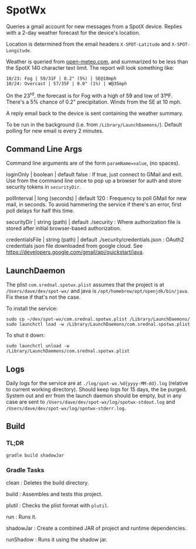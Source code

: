 # SpotWx

Queries a gmail account for new messages from a SpotX device.
Replies with a 2-day weather forecast for the device's location.

Location is determined from the email headers
`X-SPOT-Latitude` and `X-SPOT-Longitude`.

Weather is queried from [open-meteo.com](https://open-meteo.com/en/docs),
and summarized to be less than the SpotX 140 character text limit.
The report will look something like:
```
10/23: Fog | 59/31F | 0.2" (5%) | SE@10mph
10/24: Overcast | 57/35F | 0.0" (1%) | W@35mph
```
On the 23<sup>rd</sup>, the forecast is for Fog with a high of 59 and low of 31ºF.
There's a 5% chance of 0.2" precipitation. Winds from the SE at 10 mph.   

A reply email back to the device is sent containing the weather summary.

To be run in the background (i.e. from `/Library/LaunchDaemons/`).
Default polling for new email is every 2 minutes.

## Command Line Args

Command line arguments are of the form `paramName=value`, (no spaces).

loginOnly | boolean | default false
: If true, just connect to GMail and exit. Use from the command line once to pop up a browser for auth and store security tokens in `securityDir`.

pollInterval | long (seconds) | default 120
: Frequency to poll GMail for new mail, in seconds.
To avoid hammering the service if there's an error, first
poll delays for half this time.

securityDir | string (path) | default ./security 
: Where authorization file is stored after initial browser-based authorization.

credentialsFile | string (path) | default ./security/credentials.json
: OAuth2 credentials json file downloaded from google cloud.
See https://developers.google.com/gmail/api/quickstart/java.

## LaunchDaemon

The plist `com.srednal.spotwx.plist` assumes that the project is at
`/Users/dave/dev/spot-wx/` and java is `/opt/homebrew/opt/openjdk/bin/java`.
Fix these if that's not the case.

To install the service:
```
sudo cp ~/dev/spot-wx/com.srednal.spotwx.plist /Library/LaunchDaemons/
sudo launchctl load -w /Library/LaunchDaemons/com.srednal.spotwx.plist
```

To shut it down:
```
sudo launchctl unload -w /Library/LaunchDaemons/com.srednal.spotwx.plist
```

## Logs

Daily logs for the service are at `./log/spot-wx.%d{yyyy-MM-dd}.log`
(relative to current working directory).
Should keep logs for 15 days, the be purged.
System out and err from the launch daemon should be empty,
but in any case are sent to
`/Users/dave/dev/spot-wx/log/spotwx-stdout.log` and
`/Users/dave/dev/spot-wx/log/spotwx-stderr.log`.

## Build

### TL;DR
```
gradle build shadowJar
```

### Gradle Tasks

clean
: Deletes the build directory.

build
: Assembles and tests this project.

plutil
: Checks the plist format with `plutil`. 

run
: Runs it.

shadowJar
: Create a combined JAR of project and runtime dependencies.

runShadow
: Runs it using the shadow jar.
